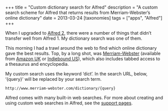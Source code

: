 +++
title = "Custom dictionary search for Alfred"
description = "A custom search scheme for Alfred that returns results from Merriam-Webster’s online dictionary"
date = 2013-03-24
[taxonomies]
tags = ["apps", "Alfred"]
+++

When I upgraded to [Alfred 2](http://www.alfredapp.com), there were a number of things that didn’t transfer well from Alfred 1. My dictionary search was one of them.

This morning I had a trawl around the web to find which online dictionary gave the best results. Top, by a long shot, was [Merriam-Webster](http://www.merriam-webster.com) (available from [Amazon UK](http://amzn.to/ZLdVJs) or [Indiebound US](http://www.indiebound.org/book/9781476705040?aff=Wordius)), which also includes tabbed access to a thesaurus and encyclopedia.

My custom search uses the keyword ‘dict’. In the search URL, below, ‘{query}’ will be replaced by your search term.

`http://www.merriam-webster.com/dictionary/{query}`

Alfred comes with many built-in web searches. For more about creating and using custom web searches in Alfred, see the [support pages](http://support.alfredapp.com/features:web-search).